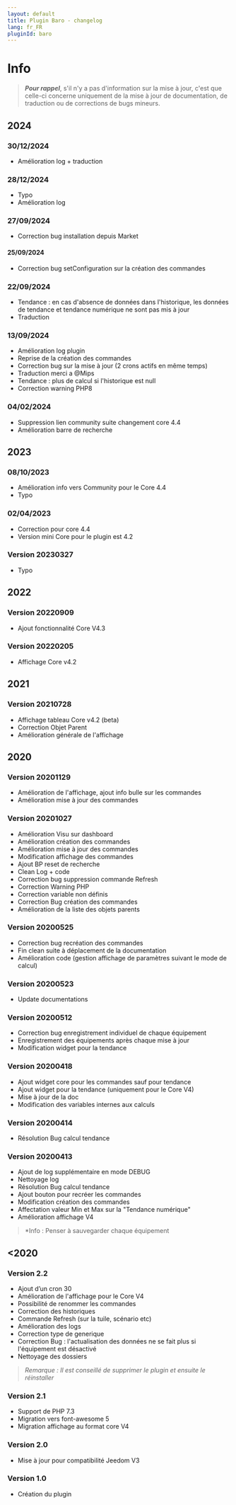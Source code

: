 ```yaml
---
layout: default
title: Plugin Baro - changelog
lang: fr_FR
pluginId: baro
---
```


# Info

> **_Pour rappel_**, s'il n'y a pas d'information sur la mise à jour, c'est que celle-ci concerne uniquement de la mise à jour de documentation, de traduction ou de corrections de bugs mineurs.

## 2024

### 30/12/2024

- Amélioration log + traduction

### 28/12/2024

- Typo
- Amélioration log

### 27/09/2024

- Correction bug installation depuis Market

#### 25/09/2024

- Correction bug setConfiguration sur la création des commandes

### 22/09/2024

- Tendance : en cas d'absence de données dans l'historique, les données de tendance et tendance numérique ne sont pas mis à jour
- Traduction

### 13/09/2024

- Amélioration log plugin
- Reprise de la création des commandes
- Correction bug sur la mise à jour (2 crons actifs en même temps)
- Traduction merci a @Mips
- Tendance : plus de calcul si l'historique est null
- Correction warning PHP8

### 04/02/2024

- Suppression lien community suite changement core 4.4
- Amélioration barre de recherche

## 2023 

### 08/10/2023

- Amélioration info vers Community pour le Core 4.4
- Typo

### 02/04/2023

- Correction pour core 4.4
- Version mini Core pour le plugin est 4.2

### Version 20230327

- Typo

## 2022 

### Version 20220909

- Ajout fonctionnalité Core V4.3

### Version 20220205

- Affichage Core v4.2

## 2021

### Version 20210728

- Affichage tableau Core v4.2 (beta)
- Correction Objet Parent
- Amélioration générale de l'affichage

## 2020

### Version 20201129

- Amélioration de l'affichage, ajout info bulle sur les commandes
- Amélioration mise à jour des commandes

### Version 20201027

- Amélioration Visu sur dashboard
- Amélioration création des commandes
- Amélioration mise à jour des commandes
- Modification affichage des commandes
- Ajout BP reset de recherche
- Clean Log + code
- Correction bug suppression commande Refresh
- Correction Warning PHP
- Correction variable non définis
- Correction Bug création des commandes
- Amélioration de la liste des objets parents

### Version 20200525

- Correction bug recréation des commandes
- Fin clean suite à déplacement de la documentation
- Amélioration code (gestion affichage de paramètres suivant le mode de calcul)

### Version 20200523

- Update documentations

### Version 20200512

- Correction bug enregistrement individuel de chaque équipement
- Enregistrement des équipements après chaque mise à jour
- Modification widget pour la tendance

### Version 20200418

- Ajout widget core pour les commandes sauf pour tendance
- Ajout widget pour la tendance (uniquement pour le Core V4)
- Mise à jour de la doc
- Modification des variables internes aux calculs

### Version 20200414

- Résolution Bug calcul tendance

### Version 20200413

- Ajout de log supplémentaire en mode DEBUG
- Nettoyage log
- Résolution Bug calcul tendance
- Ajout bouton pour recréer les commandes
- Modification création des commandes
- Affectation valeur Min et Max sur la "Tendance numérique"
- Amélioration affichage V4

> \*Info : Penser à sauvegarder chaque équipement

## <2020

### Version 2.2

- Ajout d’un cron 30
- Amélioration de l'affichage pour le Core V4
- Possibilité de renommer les commandes
- Correction des historiques
- Commande Refresh (sur la tuile, scénario etc)
- Amélioration des logs
- Correction type de generique
- Correction Bug : l'actualisation des données ne se fait plus si l'équipement est désactivé
- Nettoyage des dossiers

> _Remarque : Il est conseillé de supprimer le plugin et ensuite le réinstaller_

### Version 2.1

- Support de PHP 7.3
- Migration vers font-awesome 5
- Migration affichage au format core V4

### Version 2.0

- Mise à jour pour compatibilité Jeedom V3

### Version 1.0

- Création du plugin
